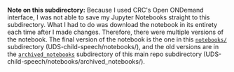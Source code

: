 **Note on this subdirectory:** Because I used CRC's Open ONDemand interface, I was not able to save my Jupyter Notebooks straight to this subdirectory. What I had to do was  download the notebook in its entirety each time after I made changes. Therefore, there were multiple versions of the notebook. The final version of the notebook is the one in this [`notebooks/`](https://github.com/Data-Science-for-Linguists-2022/UDS-child-speech/tree/main/notebooks) subdirectory (UDS-child-speech/notebooks/), and the old versions are in the [`archived_notebooks`](https://github.com/Data-Science-for-Linguists-2022/UDS-child-speech/tree/main/notebooks/archived_notebooks) subdirectory of this main repo subdirectory (UDS-child-speech/notebooks/archived_notebooks/).
